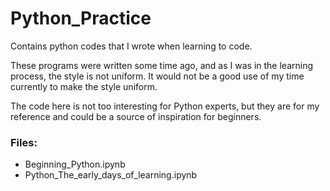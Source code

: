 # Python_Practice
Contains python codes that I wrote when learning to code.

These programs were written some time ago, and as I was in the learning process, the style is not uniform. It would not be a good use of my time currently to make the style uniform.

The code here is not too interesting for Python experts, but they are for my reference and could be a source of inspiration for beginners.

### Files:
- Beginning_Python.ipynb
- Python_The_early_days_of_learning.ipynb

